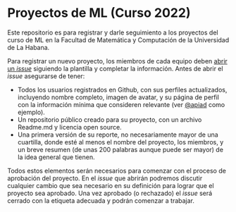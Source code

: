# Proyectos de ML (Curso 2022)

Este repositorio es para registrar y darle seguimiento a los proyectos del curso de ML en la Facultad de Matemática y Computación de la Universidad de La Habana.

Para registrar un nuevo proyecto, los miembros de cada equipo deben [abrir un _issue_](https://github.com/matcom/ML-proj-22/issues/new?assignees=&labels=En+revisi%C3%B3n&template=registro-de-proyecto.md&title=) siguiendo la plantilla y completar la información. Antes de abrir el _issue_ asegurarse de tener:

- Todos los usuarios registrados en Github, con sus perfiles actualizados, incluyendo nombre completo, imagen de avatar, y su página de perfil con la información mínima que consideren relevante (ver [@apiad](https://github.com/apiad) como ejemplo).
- Un repositorio público creado para su proyecto, con un archivo Readme.md y licencia open source.
- Una primera versión de su reporte, no necesariamente mayor de una cuartilla, donde esté al menos el nombre del proyecto, los miembros, y un breve resumen (de unas 200 palabras aunque puede ser mayor) de la idea general que tienen.

Todos estos elementos serán necesarios para comenzar con el proceso de aprobación del proyecto.
En el _issue_ que abrirán podremos discutir cualquier cambio que sea necesario en su definición para lograr que el proyecto sea aprobado.
Una vez aprobado (o rechazado) el _issue_ será cerrado con la etiqueta adecuada y podrán comenzar a trabajar.
